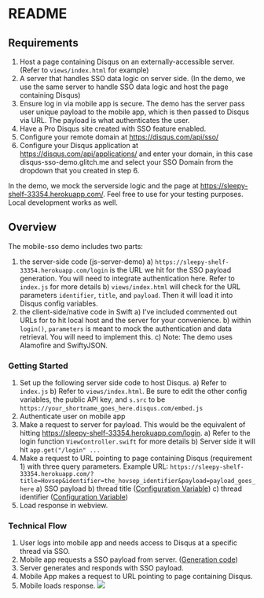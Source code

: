 README 
====


## Requirements
1. Host a page containing Disqus on an externally-accessible server. (Refer to `views/index.html` for example)
2. A server that handles SSO data logic on server side. (In the demo, we use the same server to handle SSO data logic and host the page containing Disqus)
3. Ensure log in via mobile app is secure. The demo has the server pass user unique payload to the mobile app, which is then passed to Disqus via URL. The payload is what authenticates the user.
4. Have a Pro Disqus site created with SSO feature enabled.
5. Configure your remote domain at https://disqus.com/api/sso/
6. Configure your Disqus application at https://disqus.com/api/applications/ and enter your domain, in this case disqus-sso-demo.glitch.me and select your SSO Domain from the dropdown that you created in step 6.

In the demo, we mock the serverside logic and the page at https://sleepy-shelf-33354.herokuapp.com/. Feel free to use for your testing purposes. Local development works as well. 


## Overview

The mobile-sso demo includes two parts:
1. the server-side code (js-server-demo)
    a) `https://sleepy-shelf-33354.herokuapp.com/login` is the URL we hit for the SSO payload generation. You will need to integrate  authentication here. Refer to `index.js` for more details
    b) `views/index.html` will check for the URL parameters `identifier`, `title`, and `payload`. Then it will load it into Disqus config variables. 
2. the client-side/native code in Swift
    a) I've included commented out URLs for to hit local host and the server for your convenience.
    b) within `login()`, `parameters` is meant to mock the authentication and data retrieval. You will need to implement this.
    c) Note: The demo uses Alamofire and SwiftyJSON. 
    
### Getting Started
1. Set up the following server side code to host Disqus. 
    a) Refer to `index.js`
    b) Refer to `views/index.html`. Be sure to edit the other config variables, the public API key, and `s.src` to be `https://your_shortname_goes_here.disqus.com/embed.js`
2. Authenticate user on mobile app
3. Make a request to server for payload. This would be the equivalent of hitting https://sleepy-shelf-33354.herokuapp.com/login.
    a) Refer to the login function `ViewController.swift` for more details
    b) Server side it will hit `app.get("/login" ...`
4. Make a request to URL pointing to page containing Disqus (requirement 1) with three query parameters. Example URL: ```https://sleepy-shelf-33354.herokuapp.com/?title=Hovsep&identifier=the_hovsep_identifier&payload=payload_goes_here```
    a) SSO payload 
    b) thread title ([Configuration Variable](https://help.disqus.com/en/articles/1717084-javascript-configuration-variables))
    c) thread identifier ([Configuration Variable](https://help.disqus.com/en/articles/1717084-javascript-configuration-variables))
5. Load response in webview.

### Technical Flow
1. User logs into mobile app and needs access to Disqus at a specific thread via SSO.
2. Mobile app requests a SSO payload from server. ([Generation code](https://github.com/disqus/DISQUS-API-Recipes/tree/master/sso/javascript))  
3. Server generates and responds with SSO payload. 
4. Mobile App makes a request to URL pointing to page containing Disqus.
5. Mobile loads response. 
![](https://i.imgur.com/bXS5Q3Y.png)


